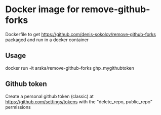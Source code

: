 # Docker image for remove-github-forks

Dockerfile to get https://github.com/denis-sokolov/remove-github-forks packaged and run in a docker container

## Usage

docker run -it arska/remove-github-forks ghp_mygithubtoken

## Github token

Create a personal github token (classic) at https://github.com/settings/tokens with the "delete_repo, public_repo" permissions

